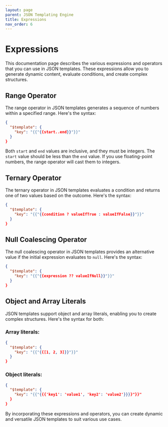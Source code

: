 ```yaml
---
layout: page
parent: JSON Templating Engine
title: Expressions
nav_order: 6
---
```


# Expressions

This documentation page describes the various expressions and operators that you can use in JSON templates. These expressions allow you to generate dynamic content, evaluate conditions, and create complex structures.

## Range Operator

The range operator in JSON templates generates a sequence of numbers within a specified range. Here's the syntax:

```json
{
  "$template": {
    "key": "{{"{{start..end}}"}}"
  }
}
```

Both `start` and `end` values are inclusive, and they must be integers. The `start` value should be less than the `end` value. If you use floating-point numbers, the range operator will cast them to integers.

## Ternary Operator

The ternary operator in JSON templates evaluates a condition and returns one of two values based on the outcome. Here's the syntax:

```json
{
  "$template": {
    "key": "{{"{{condition ? valueIfTrue : valueIfFalse}}"}}"
  }
}
```

## Null Coalescing Operator

The null coalescing operator in JSON templates provides an alternative value if the initial expression evaluates to `null`. Here's the syntax:

```json
{
  "$template": {
    "key": "{{"{{expression ?? valueIfNull}}"}}"
  }
}
```

## Object and Array Literals

JSON templates support object and array literals, enabling you to create complex structures. Here's the syntax for both:

### Array literals:

```json
{
  "$template": {
    "key": "{{"{{[1, 2, 3]}}"}}"
  }
}
```

### Object literals:

```json
{
  "$template": {
    "key": "{{"{{{'key1': 'value1', 'key2': 'value2'}}}}"}}"
  }
}
```

By incorporating these expressions and operators, you can create dynamic and versatile JSON templates to suit various use cases.